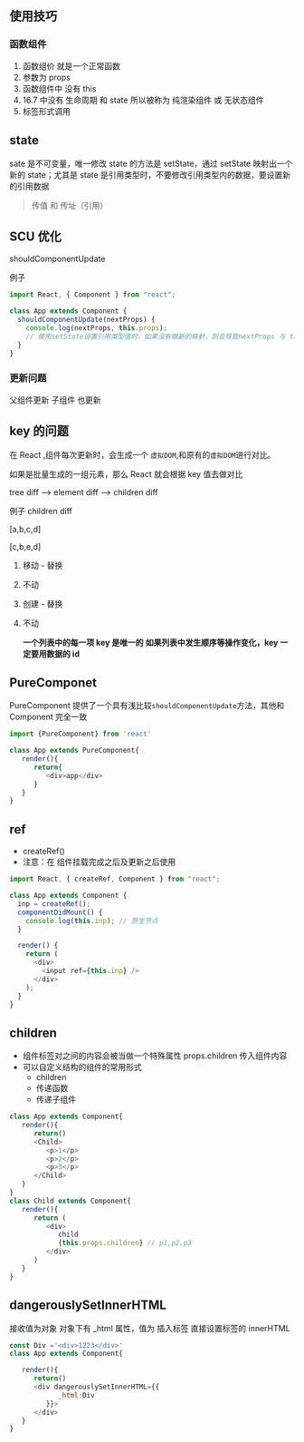 ## 使用技巧

### 函数组件

1. 函数组价 就是一个正常函数
2. 参数为 props
3. 函数组件中 没有 this
4. 16.7 中没有 生命周期 和 state 所以被称为 纯渲染组件 或 无状态组件
5. 标签形式调用 <Foo />

## state

sate 是不可变量，唯一修改 state 的方法是 setState，通过 setState 映射出一个新的 state；尤其是 state 是引用类型时，不要修改引用类型内的数据，要设置新的引用数据

> 传值 和 传址（引用）

## SCU 优化

shouldComponentUpdate

例子

```js
import React, { Component } from "react";

class App extends Component {
  shouldComponentUpdate(nextProps) {
    console.log(nextProps, this.props);
    // 使用setState设置引用类型值时，如果没有做新的映射，则会导致nextProps 与 this.props值相同；因为是改变了原有的值。
  }
}
```

### 更新问题

父组件更新 子组件 也更新

## key 的问题

在 React ,组件每次更新时，会生成一个 `虚拟DOM`,和原有的`虚拟DOM`进行对比。

如果是批量生成的一组元素，那么 React 就会根据 key 值去做对比

tree diff --> element diff --> children diff

例子
children diff

[a,b,c,d]

[c,b,e,d]

1. 移动 - 替换
2. 不动
3. 创建 - 替换
4. 不动

   **一个列表中的每一项 key 是唯一的**
   **如果列表中发生顺序等操作变化，key 一定要用数据的 id**

## PureComponet

PureComponent 提供了一个具有浅比较`shouldComponentUpdate`方法，其他和 Component 完全一致

```js
import {PureComponent} from 'react'

class App extends PureComponent{
   render(){
      return{
         <div>app</div>
      }
   }
}


```

## ref

- createRef()
- 注意：在 组件挂载完成之后及更新之后使用

```js
import React, { createRef, Component } from "react";

class App extends Component {
  inp = createRef();
  componentDidMount() {
    console.log(this.inp); // 原生节点
  }

  render() {
    return (
      <div>
        <input ref={this.inp} />
      </div>
    );
  }
}
```

## children

- 组件标签对之间的内容会被当做一个特殊属性 props.children 传入组件内容
- 可以自定义结构的组件的常用形式
  - children
  - 传递函数
  - 传递子组件

```js
class App extends Component{
   render(){
      return()
      <Child>
         <p>1</p>
         <p>2</p>
         <p>3</p>
      </Child>
   }
}
class Child extends Component{
   render(){
      return (
         <div>
            child
            {this.props.children} // p1,p2,p3
         </div>
      )
   }
}
```

## dangerouslySetInnerHTML

接收值为对象
对象下有 \_html 属性，值为 插入标签
直接设置标签的 innerHTML

```js
const Div ='<div>1223</div>'
class App extends Component{

   render(){
      return()
      <div dangerouslySetInnerHTML={{
            _html:Div
         }}>
      </div>
   }
}
```
